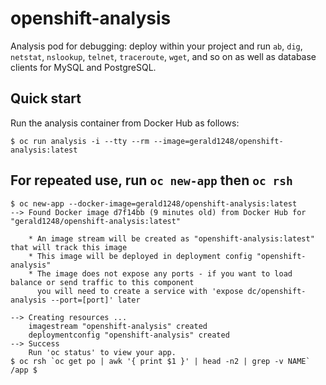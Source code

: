 # openshift-analysis
Analysis pod for debugging: deploy within your project and run `ab`, `dig`, `netstat`, `nslookup`, `telnet`, `traceroute`, `wget`, and so on as well as database clients for MySQL and PostgreSQL.

## Quick start
Run the analysis container from Docker Hub as follows:
```
$ oc run analysis -i --tty --rm --image=gerald1248/openshift-analysis:latest
```

## For repeated use, run `oc new-app` then `oc rsh`
```
$ oc new-app --docker-image=gerald1248/openshift-analysis:latest
--> Found Docker image d7f14bb (9 minutes old) from Docker Hub for "gerald1248/openshift-analysis:latest"

    * An image stream will be created as "openshift-analysis:latest" that will track this image
    * This image will be deployed in deployment config "openshift-analysis"
    * The image does not expose any ports - if you want to load balance or send traffic to this component
      you will need to create a service with 'expose dc/openshift-analysis --port=[port]' later

--> Creating resources ...
    imagestream "openshift-analysis" created
    deploymentconfig "openshift-analysis" created
--> Success
    Run 'oc status' to view your app.
$ oc rsh `oc get po | awk '{ print $1 }' | head -n2 | grep -v NAME`
/app $
```

